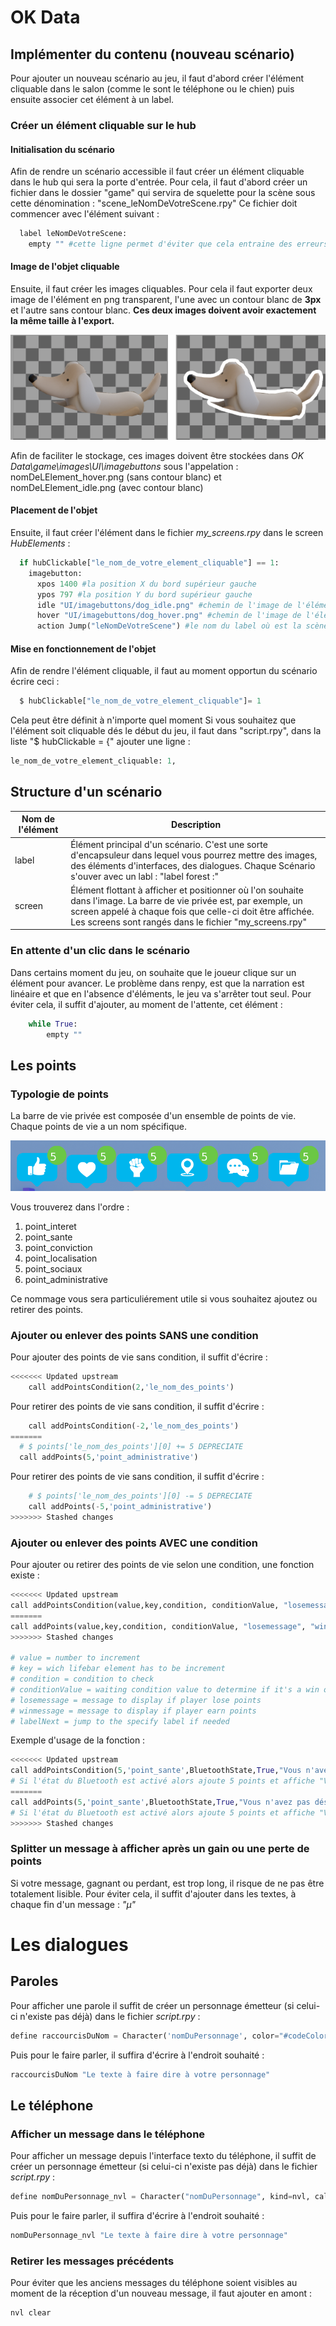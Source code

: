 # OK Data

## Implémenter du contenu (nouveau scénario)
Pour ajouter un nouveau scénario au jeu, il faut d'abord créer l'élément cliquable dans le salon (comme le sont le téléphone ou le chien) puis ensuite associer cet élément à un label.

### Créer un élément cliquable sur le hub
#### Initialisation du scénario
Afin de rendre un scénario accessible il faut créer un élément cliquable dans le hub qui sera la porte d'entrée.
Pour cela, il faut d'abord créer un fichier dans le dossier "game" qui servira de squelette pour la scène sous cette dénomination : "scene_leNomDeVotreScene.rpy"
Ce fichier doit commencer avec l'élément suivant :
```python
  label leNomDeVotreScene:
    empty "" #cette ligne permet d'éviter que cela entraine des erreurs en affichant un premier texte vide à l'ouverture du label
```
#### Image de l'objet cliquable
Ensuite, il faut créer les images cliquables. Pour cela il faut exporter deux image de l'élément en png transparent, l'une avec un contour blanc de **3px** et l'autre sans contour blanc. **Ces deux images doivent avoir exactement la même taille à l'export.**

![Example d'élément cliquable en version hover et idle](https://github.com/EPN-Argentan/OK-Data/blob/main/src/example_imageButtons.png)

Afin de faciliter le stockage, ces images doivent être stockées dans *OK Data\game\images\UI\imagebuttons* sous l'appelation : nomDeLElement_hover.png (sans contour blanc) et nomDeLElement_idle.png (avec contour blanc)

#### Placement de l'objet
Ensuite, il faut créer l'élément dans le fichier *my_screens.rpy* dans le screen *HubElements* :
```python
  if hubClickable["le_nom_de_votre_element_cliquable"] == 1:
    imagebutton:
      xpos 1400 #la position X du bord supérieur gauche
      ypos 797 #la position Y du bord supérieur gauche
      idle "UI/imagebuttons/dog_idle.png" #chemin de l'image de l'élément cliquable avec un contour blanc
      hover "UI/imagebuttons/dog_hover.png" #chemin de l'image de l'élément cliquable sans un contour blanc
      action Jump("leNomDeVotreScene") #le nom du label où est la scène
```
#### Mise en fonctionnement de l'objet
Afin de rendre l'élément cliquable, il faut au moment opportun du scénario écrire ceci :
```python
  $ hubClickable["le_nom_de_votre_element_cliquable"]= 1
```
Cela peut être définit à n'importe quel moment
Si vous souhaitez que l'élément soit cliquable dés le début du jeu, il faut dans "script.rpy", dans la liste "$ hubClickable = {" ajouter une ligne :
```python
le_nom_de_votre_element_cliquable: 1,
```
## Structure d'un scénario
| Nom de l'élément  | Description |
| ------------- | ------------- |
| label  | Élément principal d'un scénario. C'est une sorte d'encapsuleur dans lequel vous pourrez mettre des images, des éléments d'interfaces, des dialogues. Chaque Scénario s'ouver avec un labl : "label forest :"  |
| screen  | Élément flottant à afficher et positionner où l'on souhaite dans l'image. La barre de vie privée est, par exemple, un screen appelé à chaque fois que celle-ci doit être affichée. Les screens sont rangés dans le fichier "my_screens.rpy"  |
### En attente d'un clic dans le scénario
Dans certains moment du jeu, on souhaite que le joueur clique sur un élément pour avancer. Le problème dans renpy, est que la narration est linéaire et que en l'absence d'éléments, le jeu va s'arrêter tout seul. Pour éviter cela, il suffit d'ajouter, au moment de l'attente, cet élément :
```python
    while True:
        empty ""
```

## Les points
### Typologie de points
La barre de vie privée est composée d'un ensemble de points de vie. Chaque points de vie a un nom spécifique.

![La barre de vie](https://github.com/EPN-Argentan/OK-Data/blob/main/src/example_barre_de_vie.png)

Vous trouverez dans l'ordre :
1. point_interet
2. point_sante
3. point_conviction
4. point_localisation
5. point_sociaux
6. point_administrative

Ce nommage vous sera particuliérement utile si vous souhaitez ajoutez ou retirer des points.

### Ajouter ou enlever des points SANS une condition
Pour ajouter des points de vie sans condition, il suffit d'écrire :
```python
<<<<<<< Updated upstream
    call addPointsCondition(2,'le_nom_des_points')
```
Pour retirer des points de vie sans condition, il suffit d'écrire :
```python
    call addPointsCondition(-2,'le_nom_des_points')
=======
  # $ points['le_nom_des_points'][0] += 5 DEPRECIATE
  call addPoints(5,'point_administrative')
```
Pour retirer des points de vie sans condition, il suffit d'écrire :
```python
    # $ points['le_nom_des_points'][0] -= 5 DEPRECIATE
    call addPoints(-5,'point_administrative')
>>>>>>> Stashed changes
```

### Ajouter ou enlever des points AVEC une condition
Pour ajouter ou retirer des points de vie selon une condition, une fonction existe :
```python
<<<<<<< Updated upstream
call addPointsCondition(value,key,condition, conditionValue, "losemessage", "winmessage")
=======
call addPoints(value,key,condition, conditionValue, "losemessage", "winmessage",labelNext)
>>>>>>> Stashed changes

# value = number to increment
# key = wich lifebar element has to be increment
# condition = condition to check
# conditionValue = waiting condition value to determine if it's a win or not
# losemessage = message to display if player lose points
# winmessage = message to display if player earn points
# labelNext = jump to the specify label if needed
```
Exemple d'usage de la fonction :
```python
<<<<<<< Updated upstream
call addPointsCondition(5,'point_sante',BluetoothState,True,"Vous n'avez pas désactivé le bluetooth", "Vous avez bien pensé à désactiver le bluetooth")
# Si l'état du Bluetooth est activé alors ajoute 5 points et affiche "Vous avez bien pensé à désactiver le bluetooth" et sinon, retire 5 points et affiche "Vous n'avez pas désactivé le bluetooth"
=======
call addPoints(5,'point_sante',BluetoothState,True,"Vous n'avez pas désactivé le bluetooth", "Vous avez bien pensé à désactiver le bluetooth",tuto)
# Si l'état du Bluetooth est activé alors ajoute 5 points et affiche "Vous avez bien pensé à désactiver le bluetooth" et sinon, retire 5 points et affiche "Vous n'avez pas désactivé le bluetooth puis jump au label tuto"
>>>>>>> Stashed changes
```
### Splitter un message à afficher après un gain ou une perte de points
Si votre message, gagnant ou perdant, est trop long, il risque de ne pas être totalement lisible. Pour éviter cela, il suffit d'ajouter dans les textes, à chaque fin d'un message : *"µ"*
# Les dialogues
## Paroles
Pour afficher une parole il suffit de créer un personnage émetteur (si celui-ci n'existe pas déjà) dans le fichier *script.rpy* :
```python
define raccourcisDuNom = Character('nomDuPersonnage', color="#codeColorTextBackground")
```
Puis pour le faire parler, il suffira d'écrire à l'endroit souhaité :
```python
raccourcisDuNom "Le texte à faire dire à votre personnage"
```

## Le téléphone
### Afficher un message dans le téléphone
Pour afficher un message depuis l'interface texto du téléphone, il suffit de créer un personnage émetteur (si celui-ci n'existe pas déjà) dans le fichier *script.rpy* :
```python
define nomDuPersonnage_nvl = Character("nomDuPersonnage", kind=nvl, callback=Phone_ReceiveSound)
```
Puis pour le faire parler, il suffira d'écrire à l'endroit souhaité :
```python
nomDuPersonnage_nvl "Le texte à faire dire à votre personnage"
```
### Retirer les messages précédents
Pour éviter que les anciens messages du téléphone soient visibles au moment de la réception d'un nouveau message, il faut ajouter en amont :
```python
nvl clear
```
